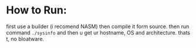 # How to Run:
first use a builder (i recomend NASM) then compile it form source.
then run command `./sysinfo` and then u get ur hostname, OS and architecture. thats t, no bloatware.

